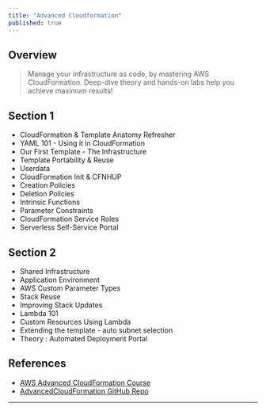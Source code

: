 ```yaml
---
title: "Advanced Cloudformation"
published: true
---
```

## Overview
> Manage your infrastructure as code, by mastering AWS CloudFormation. Deep-dive theory and hands-on labs 
help you achieve maximum results!

## Section 1
* CloudFormation & Template Anatomy Refresher
* YAML 101 - Using it in CloudFormation
* Our First Template - The Infrastructure
* Template Portability & Reuse
* Userdata
* CloudFormation Init & CFNHUP
* Creation Policies
* Deletion Policies
* Intrinsic Functions
* Parameter Constraints
* CloudFormation Service Roles
* Serverless Self-Service Portal

## Section 2
* Shared Infrastructure
* Application Environment
* AWS Custom Parameter Types
* Stack Reuse
* Improving Stack Updates
* Lambda 101
* Custom Resources Using Lambda
* Extending the template - auto subnet selection
* Theory : Automated Deployment Portal

## References
* [AWS Advanced CloudFormation Course][1]
* [AdvancedCloudFormation GitHub Repo][2]


---
[1]: https://acloud.guru/learn/aws-advanced-cloudformation
[2]: https://github.com/ACloudGuru/AdvancedCloudFormation
